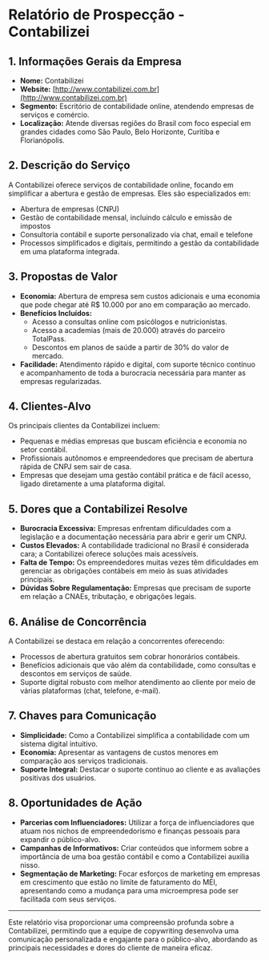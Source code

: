 # Relatório de Prospecção - Contabilizei

## 1. Informações Gerais da Empresa
- **Nome:** Contabilizei
- **Website:** [http://www.contabilizei.com.br](http://www.contabilizei.com.br)
- **Segmento:** Escritório de contabilidade online, atendendo empresas de serviços e comércio.
- **Localização:** Atende diversas regiões do Brasil com foco especial em grandes cidades como São Paulo, Belo Horizonte, Curitiba e Florianópolis.

## 2. Descrição do Serviço
A Contabilizei oferece serviços de contabilidade online, focando em simplificar a abertura e gestão de empresas. Eles são especializados em:
- Abertura de empresas (CNPJ)
- Gestão de contabilidade mensal, incluindo cálculo e emissão de impostos 
- Consultoria contábil e suporte personalizado via chat, email e telefone
- Processos simplificados e digitais, permitindo a gestão da contabilidade em uma plataforma integrada.

## 3. Propostas de Valor
- **Economia:** Abertura de empresa sem custos adicionais e uma economia que pode chegar até R$ 10.000 por ano em comparação ao mercado.
- **Benefícios Incluídos:** 
  - Acesso a consultas online com psicólogos e nutricionistas.
  - Acesso a academias (mais de 20.000) através do parceiro TotalPass.
  - Descontos em planos de saúde a partir de 30% do valor de mercado.
- **Facilidade:** Atendimento rápido e digital, com suporte técnico contínuo e acompanhamento de toda a burocracia necessária para manter as empresas regularizadas.

## 4. Clientes-Alvo
Os principais clientes da Contabilizei incluem:
- Pequenas e médias empresas que buscam eficiência e economia no setor contábil.
- Profissionais autônomos e empreendedores que precisam de abertura rápida de CNPJ sem sair de casa.
- Empresas que desejam uma gestão contábil prática e de fácil acesso, ligado diretamente a uma plataforma digital.

## 5. Dores que a Contabilizei Resolve
- **Burocracia Excessiva:** Empresas enfrentam dificuldades com a legislação e a documentação necessária para abrir e gerir um CNPJ.
- **Custos Elevados:** A contabilidade tradicional no Brasil é considerada cara; a Contabilizei oferece soluções mais acessíveis.
- **Falta de Tempo:** Os empreendedores muitas vezes têm dificuldades em gerenciar as obrigações contábeis em meio às suas atividades principais.
- **Dúvidas Sobre Regulamentação:** Empresas que precisam de suporte em relação a CNAEs, tributação, e obrigações legais.

## 6. Análise de Concorrência
A Contabilizei se destaca em relação a concorrentes oferecendo:
- Processos de abertura gratuitos sem cobrar honorários contábeis.
- Benefícios adicionais que vão além da contabilidade, como consultas e descontos em serviços de saúde.
- Suporte digital robusto com melhor atendimento ao cliente por meio de várias plataformas (chat, telefone, e-mail).

## 7. Chaves para Comunicação
- **Simplicidade:** Como a Contabilizei simplifica a contabilidade com um sistema digital intuitivo.
- **Economia:** Apresentar as vantagens de custos menores em comparação aos serviços tradicionais.
- **Suporte Integral:** Destacar o suporte contínuo ao cliente e as avaliações positivas dos usuários.

## 8. Oportunidades de Ação
- **Parcerias com Influenciadores:** Utilizar a força de influenciadores que atuam nos nichos de empreendedorismo e finanças pessoais para expandir o público-alvo.
- **Campanhas de Informativos:** Criar conteúdos que informem sobre a importância de uma boa gestão contábil e como a Contabilizei auxilia nisso.
- **Segmentação de Marketing:** Focar esforços de marketing em empresas em crescimento que estão no limite de faturamento do MEI, apresentando como a mudança para uma microempresa pode ser facilitada com seus serviços.

---

Este relatório visa proporcionar uma compreensão profunda sobre a Contabilizei, permitindo que a equipe de copywriting desenvolva uma comunicação personalizada e engajante para o público-alvo, abordando as principais necessidades e dores do cliente de maneira eficaz.